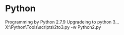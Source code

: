 # Python
Programming by Python 2.7.9
Upgradeing to python 3...
X:\Python\Tools\scripts\2to3.py -w Python2.py